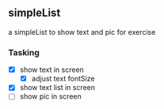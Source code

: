 ## simpleList
a simpleList to show text and pic for exercise

### Tasking
- [x] show text in screen
  - [x] adjust text fontSize
- [x] show text list in screen
- [ ] show pic in screen
